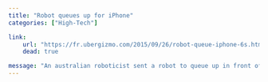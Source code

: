 ```yaml
---
title: "Robot queues up for iPhone"
categories: ["High-Tech"]

link:
    url: "https://fr.ubergizmo.com/2015/09/26/robot-queue-iphone-6s.html"
    dead: true

message: "An australian roboticist sent a robot to queue up in front of an Apple Store for the release of the iPhone 6s"
---
```

